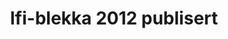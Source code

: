 ---
title: Ifi-blekka 2012 publisert
tags: ifi-blekka, minor
year: 2012
sources:
  - http://folk.uio.no/veronahe/blekka/2012.pdf Ifi-blekka 2012
  - http://ordenen.ifi.uio.no/history/2012-ifi-blekka/2012.pdf Ifi-blekka 2012 (backup)
view: none
---